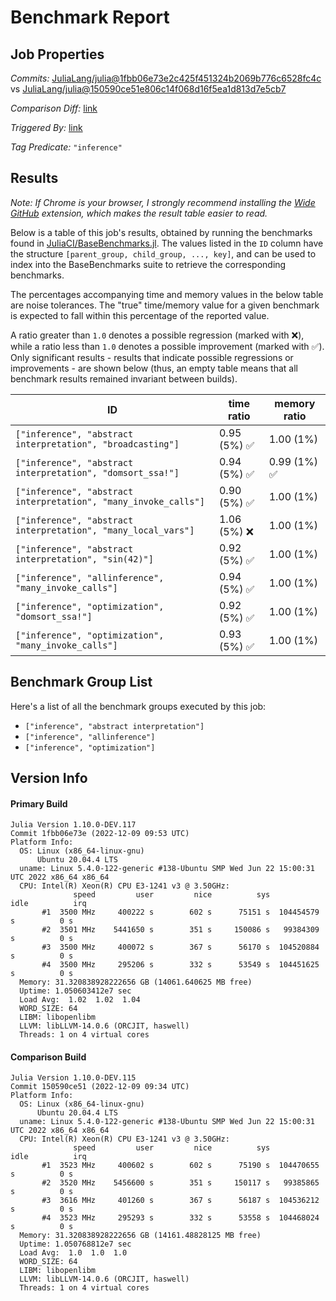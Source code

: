 # Benchmark Report

## Job Properties

*Commits:* [JuliaLang/julia@1fbb06e73e2c425f451324b2069b776c6528fc4c](https://github.com/JuliaLang/julia/commit/1fbb06e73e2c425f451324b2069b776c6528fc4c) vs [JuliaLang/julia@150590ce51e806c14f068d16f5ea1d813d7e5cb7](https://github.com/JuliaLang/julia/commit/150590ce51e806c14f068d16f5ea1d813d7e5cb7)

*Comparison Diff:* [link](https://github.com/JuliaLang/julia/compare/150590ce51e806c14f068d16f5ea1d813d7e5cb7..1fbb06e73e2c425f451324b2069b776c6528fc4c)

*Triggered By:* [link](https://github.com/JuliaLang/julia/pull/47850)

*Tag Predicate:* `"inference"`

## Results

*Note: If Chrome is your browser, I strongly recommend installing the [Wide GitHub](https://chrome.google.com/webstore/detail/wide-github/kaalofacklcidaampbokdplbklpeldpj?hl=en)
extension, which makes the result table easier to read.*

Below is a table of this job's results, obtained by running the benchmarks found in
[JuliaCI/BaseBenchmarks.jl](https://github.com/JuliaCI/BaseBenchmarks.jl). The values
listed in the `ID` column have the structure `[parent_group, child_group, ..., key]`,
and can be used to index into the BaseBenchmarks suite to retrieve the corresponding
benchmarks.

The percentages accompanying time and memory values in the below table are noise tolerances. The "true"
time/memory value for a given benchmark is expected to fall within this percentage of the reported value.

A ratio greater than `1.0` denotes a possible regression (marked with :x:), while a ratio less
than `1.0` denotes a possible improvement (marked with :white_check_mark:). Only significant results - results
that indicate possible regressions or improvements - are shown below (thus, an empty table means that all
benchmark results remained invariant between builds).

| ID | time ratio | memory ratio |
|----|------------|--------------|
| `["inference", "abstract interpretation", "broadcasting"]` | 0.95 (5%) :white_check_mark: | 1.00 (1%)  |
| `["inference", "abstract interpretation", "domsort_ssa!"]` | 0.94 (5%) :white_check_mark: | 0.99 (1%) :white_check_mark: |
| `["inference", "abstract interpretation", "many_invoke_calls"]` | 0.90 (5%) :white_check_mark: | 1.00 (1%)  |
| `["inference", "abstract interpretation", "many_local_vars"]` | 1.06 (5%) :x: | 1.00 (1%)  |
| `["inference", "abstract interpretation", "sin(42)"]` | 0.92 (5%) :white_check_mark: | 1.00 (1%)  |
| `["inference", "allinference", "many_invoke_calls"]` | 0.94 (5%) :white_check_mark: | 1.00 (1%)  |
| `["inference", "optimization", "domsort_ssa!"]` | 0.92 (5%) :white_check_mark: | 1.00 (1%)  |
| `["inference", "optimization", "many_invoke_calls"]` | 0.93 (5%) :white_check_mark: | 1.00 (1%)  |

## Benchmark Group List

Here's a list of all the benchmark groups executed by this job:

- `["inference", "abstract interpretation"]`
- `["inference", "allinference"]`
- `["inference", "optimization"]`

## Version Info

#### Primary Build

```
Julia Version 1.10.0-DEV.117
Commit 1fbb06e73e (2022-12-09 09:53 UTC)
Platform Info:
  OS: Linux (x86_64-linux-gnu)
      Ubuntu 20.04.4 LTS
  uname: Linux 5.4.0-122-generic #138-Ubuntu SMP Wed Jun 22 15:00:31 UTC 2022 x86_64 x86_64
  CPU: Intel(R) Xeon(R) CPU E3-1241 v3 @ 3.50GHz: 
              speed         user         nice          sys         idle          irq
       #1  3500 MHz     400222 s        602 s      75151 s  104454579 s          0 s
       #2  3501 MHz    5441650 s        351 s     150086 s   99384309 s          0 s
       #3  3500 MHz     400072 s        367 s      56170 s  104520884 s          0 s
       #4  3500 MHz     295206 s        332 s      53549 s  104451625 s          0 s
  Memory: 31.320838928222656 GB (14061.640625 MB free)
  Uptime: 1.050603412e7 sec
  Load Avg:  1.02  1.02  1.04
  WORD_SIZE: 64
  LIBM: libopenlibm
  LLVM: libLLVM-14.0.6 (ORCJIT, haswell)
  Threads: 1 on 4 virtual cores

```

#### Comparison Build

```
Julia Version 1.10.0-DEV.115
Commit 150590ce51 (2022-12-09 09:34 UTC)
Platform Info:
  OS: Linux (x86_64-linux-gnu)
      Ubuntu 20.04.4 LTS
  uname: Linux 5.4.0-122-generic #138-Ubuntu SMP Wed Jun 22 15:00:31 UTC 2022 x86_64 x86_64
  CPU: Intel(R) Xeon(R) CPU E3-1241 v3 @ 3.50GHz: 
              speed         user         nice          sys         idle          irq
       #1  3523 MHz     400602 s        602 s      75190 s  104470655 s          0 s
       #2  3520 MHz    5456600 s        351 s     150117 s   99385865 s          0 s
       #3  3616 MHz     401260 s        367 s      56187 s  104536212 s          0 s
       #4  3523 MHz     295293 s        332 s      53558 s  104468024 s          0 s
  Memory: 31.320838928222656 GB (14161.48828125 MB free)
  Uptime: 1.050768812e7 sec
  Load Avg:  1.0  1.0  1.0
  WORD_SIZE: 64
  LIBM: libopenlibm
  LLVM: libLLVM-14.0.6 (ORCJIT, haswell)
  Threads: 1 on 4 virtual cores

```
